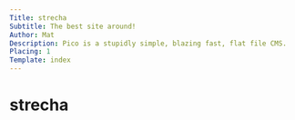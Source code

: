 ```yaml
---
Title: strecha
Subtitle: The best site around!
Author: Mat
Description: Pico is a stupidly simple, blazing fast, flat file CMS.
Placing: 1
Template: index
---
```


# strecha
